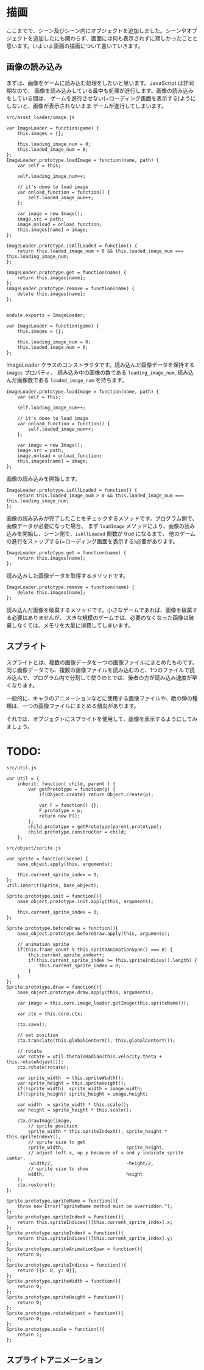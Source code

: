 # 描画
ここまでで、シーン及びシーン内にオブジェクトを追加しました。シーンやオブジェクトを追加したにも関わらず、画面には何も表示されずに寂しかったことと思います。いよいよ画面の描画について書いていきます。
## 画像の読み込み
まずは、画像をゲームに読み込む処理をしたいと思います。JavaScript は非同期なので、
画像を読み込みしている最中も処理が進行します。画像の読み込みをしている間は、
ゲームを進行させない(=ローディング画面を表示する)ようにしないと、画像が表示されないまま
ゲームが進行してしまいます。

`src/asset_loader/image.js`
```
var ImageLoader = function(game) {
	this.images = {};

	this.loading_image_num = 0;
	this.loaded_image_num = 0;
};
ImageLoader.prototype.loadImage = function(name, path) {
	var self = this;

	self.loading_image_num++;

	// it's done to load image
	var onload_function = function() {
		self.loaded_image_num++;
	};

	var image = new Image();
	image.src = path;
	image.onload = onload_function;
	this.images[name] = image;
};

ImageLoader.prototype.isAllLoaded = function() {
	return this.loaded_image_num > 0 && this.loaded_image_num === this.loading_image_num;
};

ImageLoader.prototype.get = function(name) {
	return this.images[name];
};
ImageLoader.prototype.remove = function(name) {
	delete this.images[name];
};


module.exports = ImageLoader;
```

```
var ImageLoader = function(game) {
	this.images = {};

	this.loading_image_num = 0;
	this.loaded_image_num = 0;
};
```

ImageLoader クラスのコンストラクタです。読み込んだ画像データを保持する `images` プロパティ、
読み込み中の画像の数である `loading_image_num`, 読み込んだ画像数である `loaded_image_num` を持ちます。

```
ImageLoader.prototype.loadImage = function(name, path) {
	var self = this;

	self.loading_image_num++;

	// it's done to load image
	var onload_function = function() {
		self.loaded_image_num++;
	};

	var image = new Image();
	image.src = path;
	image.onload = onload_function;
	this.images[name] = image;
};
```

画像の読み込みを開始します。

```
ImageLoader.prototype.isAllLoaded = function() {
	return this.loaded_image_num > 0 && this.loaded_image_num === this.loading_image_num;
};
```

画像の読み込みが完了したことをチェックするメソッドです。プログラム側で、画像データが必要になった場合、
まず `loadImage` メソッドにより、画像の読み込みを開始し、シーン側で、`isAllLoaded` 関数が true になるまで、
他のゲームの進行をストップする(=ローディング画面を表示する)必要があります。

```
ImageLoader.prototype.get = function(name) {
	return this.images[name];
};
```

読み込みした画像データを取得するメソッドです。

```
ImageLoader.prototype.remove = function(name) {
	delete this.images[name];
};
```

読み込んだ画像を破棄するメソッドです。小さなゲームであれば、画像を破棄する必要はありませんが、
大きな規模のゲームでは、必要のなくなった画像は破棄しなくては、メモリを大量に消費してしまいます。

## スプライト

スプライトとは、複数の画像データを一つの画像ファイルにまとめたものです。同じ画像データでも、複数の画像ファイルを読み込むのと、1つのファイルで読み込んで、プログラム内で分割して使うのとでは、後者の方が読み込み速度が早くなります。

一般的に、キャラのアニメーションなどに使用する画像ファイルや、敵の弾の種類は、一つの画像ファイルにまとめる傾向があります。

それでは、オブジェクトにスプライトを使用して、画像を表示するようにしてみましょう。
# TODO:
`src/util.js`
```
var Util = {
	inherit: function( child, parent ) {
		var getPrototype = function(p) {
			if(Object.create) return Object.create(p);

			var F = function() {};
			F.prototype = p;
			return new F();
		};
		child.prototype = getPrototype(parent.prototype);
		child.prototype.constructor = child;
	},
```

`src/object/sprite.js`
```
var Sprite = function(scene) {
	base_object.apply(this, arguments);

	this.current_sprite_index = 0;
};
util.inherit(Sprite, base_object);

Sprite.prototype.init = function(){
	base_object.prototype.init.apply(this, arguments);

	this.current_sprite_index = 0;
};

Sprite.prototype.beforeDraw = function(){
	base_object.prototype.beforeDraw.apply(this, arguments);

	// animation sprite
	if(this.frame_count % this.spriteAnimationSpan() === 0) {
		this.current_sprite_index++;
		if(this.current_sprite_index >= this.spriteIndices().length) {
			this.current_sprite_index = 0;
		}
	}
};
Sprite.prototype.draw = function(){
	base_object.prototype.draw.apply(this, arguments);

	var image = this.core.image_loader.getImage(this.spriteName());

	var ctx = this.core.ctx;

	ctx.save();

	// set position
	ctx.translate(this.globalCenterX(), this.globalCenterY());

	// rotate
	var rotate = util.thetaToRadian(this.velocity.theta + this.rotateAdjust());
	ctx.rotate(rotate);

	var sprite_width  = this.spriteWidth();
	var sprite_height = this.spriteHeight();
	if(!sprite_width)  sprite_width = image.width;
	if(!sprite_height) sprite_height = image.height;

	var width  = sprite_width * this.scale();
	var height = sprite_height * this.scale();

	ctx.drawImage(image,
		// sprite position
		sprite_width * this.spriteIndexX(), sprite_height * this.spriteIndexY(),
		// sprite size to get
		sprite_width,                       sprite_height,
		// adjust left x, up y because of x and y indicate sprite center.
		-width/2,                           -height/2,
		// sprite size to show
		width,                              height
	);
	ctx.restore();
};

Sprite.prototype.spriteName = function(){
	throw new Error("spriteName method must be overridden.");
};
Sprite.prototype.spriteIndexX = function(){
	return this.spriteIndices()[this.current_sprite_index].x;
};
Sprite.prototype.spriteIndexY = function(){
	return this.spriteIndices()[this.current_sprite_index].y;
};
Sprite.prototype.spriteAnimationSpan = function(){
	return 0;
};
Sprite.prototype.spriteIndices = function(){
	return [{x: 0, y: 0}];
};
Sprite.prototype.spriteWidth = function(){
	return 0;
};
Sprite.prototype.spriteHeight = function(){
	return 0;
};
Sprite.prototype.rotateAdjust = function(){
	return 0;
};
Sprite.prototype.scale = function(){
	return 1;
};
```




## スプライトアニメーション


